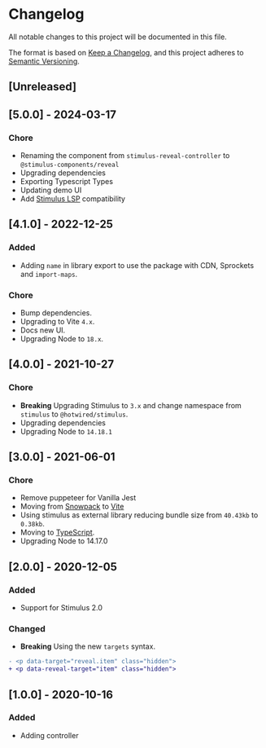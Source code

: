 # Changelog

All notable changes to this project will be documented in this file.

The format is based on [Keep a Changelog](https://keepachangelog.com/en/1.0.0/),
and this project adheres to [Semantic Versioning](https://semver.org/spec/v2.0.0.html).

## [Unreleased]

## [5.0.0] - 2024-03-17

### Chore

- Renaming the component from `stimulus-reveal-controller` to `@stimulus-components/reveal`
- Upgrading dependencies
- Exporting Typescript Types
- Updating demo UI
- Add [Stimulus LSP](https://github.com/marcoroth/stimulus-lsp) compatibility

## [4.1.0] - 2022-12-25

### Added

- Adding `name` in library export to use the package with CDN, Sprockets and `import-maps`.

### Chore

- Bump dependencies.
- Upgrading to Vite `4.x`.
- Docs new UI.
- Upgrading Node to `18.x`.

## [4.0.0] - 2021-10-27

### Chore

- **Breaking** Upgrading Stimulus to `3.x` and change namespace from `stimulus` to `@hotwired/stimulus`.
- Upgrading dependencies
- Upgrading Node to `14.18.1`

## [3.0.0] - 2021-06-01

### Chore

- Remove puppeteer for Vanilla Jest
- Moving from [Snowpack](https://www.snowpack.dev/) to [Vite](https://vitejs.dev/)
- Using stimulus as external library reducing bundle size from `40.43kb` to `0.38kb`.
- Moving to [TypeScript](https://www.typescriptlang.org/).
- Upgrading Node to 14.17.0

## [2.0.0] - 2020-12-05

### Added

- Support for Stimulus 2.0

### Changed

- **Breaking** Using the new `targets` syntax.

```diff
- <p data-target="reveal.item" class="hidden">
+ <p data-reveal-target="item" class="hidden">
```

## [1.0.0] - 2020-10-16

### Added

- Adding controller
